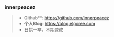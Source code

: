 ### innerpeacez

> - Github**: https://github.com/innerpeacez
> - **个人Blog**: https://blog.elgoree.com
> - 日拱一卒，不期速成
